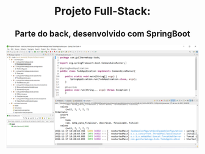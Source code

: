 <h1 align="center"> Projeto Full-Stack: </h1>

  <h2 align="center"> Parte do back, desenvolvido com SpringBoot </h2>
   <a href="#">
    <img align="center" width="1000" src="TodoBack.PNG" />
  </a>
